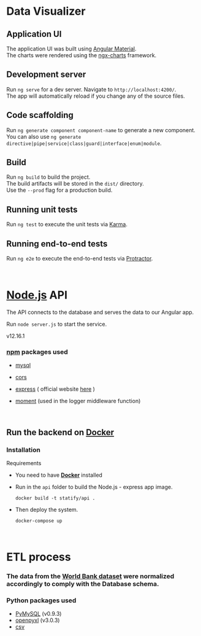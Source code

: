 # Data Visualizer

## Application UI

The application UI was built using [Angular Material](https://material.angular.io/guide/getting-started). <br>
The charts were rendered using the [ngx-charts](https://github.com/swimlane/ngx-charts) framework. <br>

## Development server

Run `ng serve` for a dev server. Navigate to `http://localhost:4200/`.<br/> The app will automatically reload if you change any of the source files.

## Code scaffolding

Run `ng generate component component-name` to generate a new component. <br> You can also use `ng generate directive|pipe|service|class|guard|interface|enum|module`.

## Build

Run `ng build` to build the project. <br> The build artifacts will be stored in the `dist/` directory. <br> Use the `--prod` flag for a production build.

## Running unit tests

Run `ng test` to execute the unit tests via [Karma](https://karma-runner.github.io).

## Running end-to-end tests

Run `ng e2e` to execute the end-to-end tests via [Protractor](http://www.protractortest.org/).

<br/>


# [Node.js](https://nodejs.org/en/download/) API

The API connects to the database and serves the data to our Angular app. <br>

Run `node server.js` to start the service. <br>

v12.16.1
### [npm](https://www.npmjs.com/) packages used
- [mysql](https://www.npmjs.com/package/mysql)

- [cors](https://www.npmjs.com/package/cors)

- [express](https://www.npmjs.com/package/express) ( official website [here](https://expressjs.com/) )

- [moment](https://momentjs.com) (used in the logger middleware function)

<br>

## Run the backend on [Docker](https://www.docker.com)

### Installation
Requirements
- You need to have [**Docker**](https://www.docker.com/get-started) installed

- Run in the `api` folder to build the Node.js - express app image.
    ~~~~
    docker build -t statify/api .
    ~~~~

- Then deploy the system.
    ~~~~
    docker-compose up
    ~~~~

<br>

# ETL process

### The data from the [World Bank dataset](https://data.worldbank.org/country) were normalized accordingly to comply with the Database schema.


### Python packages used

- [PyMySQL](https://pypi.org/project/PyMySQL/) (v0.9.3)
- [openpyxl](https://pypi.org/project/openpyxl/) (v3.0.3)
- [csv](https://docs.python.org/3/library/csv.html)
